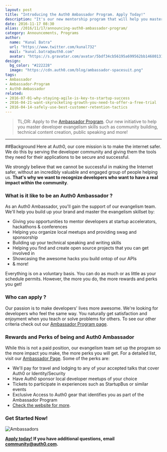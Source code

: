 ```yaml
---
layout: post
title: "Introducing the Auth0 Ambassador Program. Apply Today!"
description: "It's our new mentorship program that will help you master developer evangelism skills such as community building, technical content creation, public speaking and more!"
date: 2016-11-17 08:30
alias: /2016/11/17/announcing-auth0-ambassador-program/
category: Announcements, Programs
author:
  name: "Kunal Batra"
  url: "https://www.twitter.com/kunal732"
  mail: "kunal.batra@auth0.com"
  avatar: "https://s.gravatar.com/avatar/5bdf34cb56195a699562bb1468013154.png"
design:
  bg_color: "#222228"
  image: "https://cdn.auth0.com/blog/ambassador-spacesuit.png"
tags:
- Ambassador
- Ambassador-Program
- Auth0-Ambassador
related:
- 2016-07-01-why-staying-agile-is-key-to-startup-success
- 2016-04-21-want-skyrocketing-growth-you-need-to-offer-a-free-trial
- 2016-04-14-safely-use-best-customer-retention-tactics
---
```


> TL;DR: Apply to the [Ambassador Program](https://auth0.com/ambassador-program). Our new initiative to help you master developer evangelism skills such as community building, technical content creation, public speaking and more! 

---

##Background
Here at Auth0, our core mission is to make the internet safer. We do this by serving the developer community and giving them the tools they need for their applications to be secure and successful. 

We strongly believe that we cannot be successful in making the Internet safer, without an incredibly valuable and engaged group of people helping us. **That's why we want to recognize developers who want to have a real impact within the community**.

### What is it like to be an Auth0 Ambassador ?

As an Auth0 Ambassador, you'll gain the support of our evangelism team. We'll help you build up your brand and master the evangelism skillset by:

+ Giving you opportunities to mentor developers at startup accelerators, hackathons & conferences
+ Helping you organize local meetups and providing swag and sponsorship
+ Building up your technical speaking and writing skills
+ Helping you find and create open source projects that you can get involved in
+ Showcasing the awesome hacks you build ontop of our APIs
+ & more! 

Everything is on a voluntary basis. You can do as much or as little as your schedule permits. However, the more you do, the more rewards and perks you get! 

### Who can apply ?  

Our passion is to make developers' lives more awesome. We're looking for developers who feel the same way. You naturally get satisfaction and enjoyment when you teach or solve problems for others. To see our other criteria check out our [Ambassador Program page](https://auth0.com/ambassador-program). 

### Rewards and Perks of being and Auth0 Ambassador

While this is not a paid position, our evangelism team set up the program so the more impact you make, the more perks you will get. For a detailed list, visit our [Ambassador Page](https://auth0.com/ambassador-program). Some of the perks are:

+ We'll pay for travel and lodging to any of your accepted talks that cover Auth0 or Identity/Security
+ Have Auth0 sponsor local developer meetups of your choice
+ Tickets to participate in experiences such as StartupBus or similar events
+ Exclusive Access to Auth0 gear that identifies you as part of the Ambassador Program 
+ [Check the website for more](https://auth0.com/ambassador-program).

### Get Started Now! 

![Ambassadors](https://cdn.auth0.com/blog/ambassador-post-img.png )

**[Apply today!](https://auth0.com/ambassador-program) If you have additional questions, email community@auth0.com.** 
